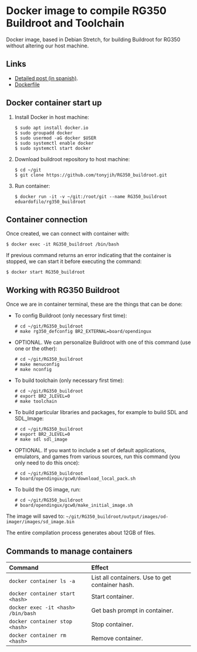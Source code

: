 # Docker image to compile RG350 Buildroot and Toolchain

Docker image, based in Debian Stretch, for building Buildroot for RG350 without altering our host machine.

## Links

* [Detailed post (in spanish)](http://apuntes.eduardofilo.es/2020-05-25-rg350_docker_buildroot.html).
* [Dockerfile](https://github.com/eduardofilo/RG350_buildroot_docker)

## Docker container start up

1. Install Docker in host machine:

    ```
    $ sudo apt install docker.io
    $ sudo groupadd docker
    $ sudo usermod -aG docker $USER
    $ sudo systemctl enable docker
    $ sudo systemctl start docker
    ```

2. Download buildroot repository to host machine:

    ```
    $ cd ~/git
    $ git clone https://github.com/tonyjih/RG350_buildroot.git
    ```

3. Run container:

    ```
    $ docker run -it -v ~/git:/root/git --name RG350_buildroot eduardofilo/rg350_buildroot
    ```

## Container connection

Once created, we can connect with container with:

```
$ docker exec -it RG350_buildroot /bin/bash
```

If previous command returns an error indicating that the container is stopped, we can start it before executing the command:

```
$ docker start RG350_buildroot
```

## Working with RG350 Buildroot

Once we are in container terminal, these are the things that can be done:

* To config Buildroot (only necessary first time):

    ```
    # cd ~/git/RG350_buildroot
    # make rg350_defconfig BR2_EXTERNAL=board/opendingux
    ```

* OPTIONAL. We can personalize Buildroot with one of this command (use one or the other):

    ```
    # cd ~/git/RG350_buildroot
    # make menuconfig
    # make nconfig
    ```

* To build toolchain (only necessary first time):

    ```
    # cd ~/git/RG350_buildroot
    # export BR2_JLEVEL=0
    # make toolchain
    ```

* To build particular libraries and packages, for example to build SDL and SDL_Image:

    ```
    # cd ~/git/RG350_buildroot
    # export BR2_JLEVEL=0
    # make sdl sdl_image
    ```

* OPTIONAL. If you want to include a set of default applications, emulators, and games from various sources, run this command (you only need to do this once):

    ```
    # cd ~/git/RG350_buildroot
    # board/opendingux/gcw0/download_local_pack.sh
    ```

* To build the OS image, run:

    ```
    # cd ~/git/RG350_buildroot
    # board/opendingux/gcw0/make_initial_image.sh
    ```

The image will saved to: `~/git/RG350_buildroot/output/images/od-imager/images/sd_image.bin`

The entire compilation process generates about 12GB of files.

## Commands to manage containers

|Command|Effect|
|:--------------|:--------|
|`docker container ls -a`|List all containers. Use to get container hash.|
|`docker container start <hash>`|Start container.|
|`docker exec -it <hash> /bin/bash`|Get bash prompt in container.|
|`docker container stop <hash>`|Stop container.|
|`docker container rm <hash>`|Remove container.|
